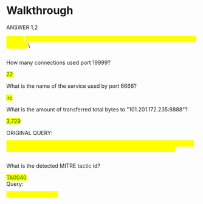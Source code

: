 # Walkthrough

ANSWER 1,2

&#x20;<mark style="color:yellow;">Query:</mark> <mark style="color:yellow;"></mark><mark style="color:yellow;">`_path=="conn" | cut id.resp_p, service | sort | uniq -c | sort -r count`</mark>\


<figure><img src="https://camo.githubusercontent.com/3bbb20ce049ee011b40a0dc1f3ebb06ccfa5dfa225da14f5a9c13fe3714a0c40/68747470733a2f2f692e696d6775722e636f6d2f7870426c734d352e706e67" alt=""><figcaption></figcaption></figure>

How many connections used port 19999?

<mark style="color:green;">22</mark>



What is the name of the service used by port 6666?

<mark style="color:green;">irc</mark>



What is the amount of transferred total bytes to "101.201.172.235:8888"?

<mark style="color:green;">3,729</mark>

&#x20;ORIGINAL QUERY:

&#x20;<mark style="color:yellow;">`_path=="conn" | put total_bytes := orig_bytes + resp_bytes | sort -r total_bytes | cut uid, id, orig_bytes, resp_bytes, total_bytes`</mark>

<figure><img src="https://camo.githubusercontent.com/cd1ccfd85fd6e2d6dc2915f83da5bbcf23ce7dc6e8b6832b3e15b945427072ef/68747470733a2f2f692e696d6775722e636f6d2f6d474956356b6e2e706e67" alt=""><figcaption></figcaption></figure>



What is the detected MITRE tactic id?

<mark style="color:green;">TA0040</mark>\
Query:

<mark style="color:yellow;">`event_type=="alert"`</mark>

&#x20;

<figure><img src="https://camo.githubusercontent.com/577606b3e6d802181aa07fc30b28dd2da032cb712736a2de30cf1326b1d63ed6/68747470733a2f2f692e696d6775722e636f6d2f4974486e64476f2e706e67" alt=""><figcaption></figcaption></figure>
